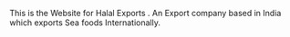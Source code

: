 This is the Website for Halal Exports . An Export company based in India which exports Sea foods Internationally.
